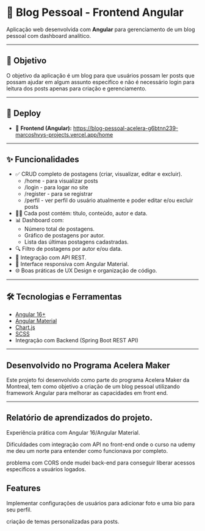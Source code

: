# 📝 Blog Pessoal - Frontend Angular

Aplicação web desenvolvida com **Angular** para gerenciamento de um blog pessoal com dashboard analítico.

---

## 🎯 Objetivo

O objetivo da aplicação é um blog para que usuários possam ler posts que possam ajudar em algum assunto especifico e não é necessário login para leitura dos posts apenas para criação e gerenciamento.

---

## 🚀 Deploy

- 🔗 **Frontend (Angular):** https://blog-pessoal-acelera-g6btnn239-marcoshvys-projects.vercel.app/home

---


## ✨ Funcionalidades

- ✅ CRUD completo de postagens (criar, visualizar, editar e excluir).
  - /home - para visualizar posts
  - /login - para logar no site
  - /register - para se registrar
  - /perfil - ver perfil do usuário atualmente e poder editar e/ou excluir posts
- 🧑‍💻 Cada post contém: título, conteúdo, autor e data.
- 📊 Dashboard com:
  - Número total de postagens.
  - Gráfico de postagens por autor.
  - Lista das últimas postagens cadastradas.
- 🔍 Filtro de postagens por autor e/ou data.
- 📡 Integração com API REST.
- 🎨 Interface responsiva com Angular Material.
- 🌐 Boas práticas de UX Design e organização de código.

---

## 🛠️ Tecnologias e Ferramentas

- [Angular 16+](https://angular.io/)
- [Angular Material](https://material.angular.io/)
- [Chart.js](https://www.chartjs.org/)
- [SCSS](https://sass-lang.com/)
- Integração com Backend (Spring Boot REST API)

---


## Desenvolvido no Programa Acelera Maker
Este projeto foi desenvolvido como parte do programa Acelera Maker da Montreal, tem como objetivo a criação de um blog pessoal utilizando framework Angular para melhorar as capacidades em front end.

---

## Relatório de aprendizados do projeto.

Experiência prática com Angular 16/Angular Material.

Dificuldades com integração com API no front-end onde o curso na udemy me deu um norte para entender como funcionava por completo.

problema com CORS onde mudei back-end para conseguir liberar acessos especificos a usuários logados.

## Features

Implementar configurações de usuários para adicionar foto e uma bio para seu perfil.

criação de temas personalizadas para posts.
